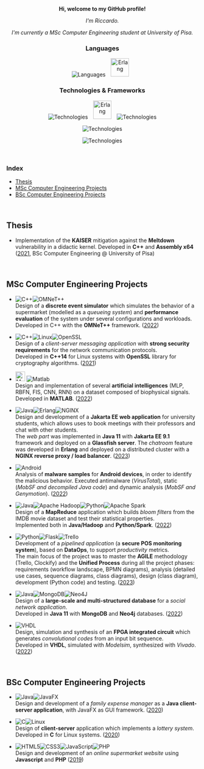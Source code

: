 <div align="center">

**Hi, welcome to my GitHub profile!**

*I'm Riccardo.*

*I'm currently a MSc Computer Engineering student at University of Pisa.*

</div>

<div align="center">

### Languages

![Languages](https://skillicons.dev/icons?i=rust,c,cpp,java,kotlin,python)
<span style="margin: 0px 10px"><img height="48" src="https://user-images.githubusercontent.com/25181517/192158301-566962f5-62fd-461b-a4f0-ce1f1030bd98.png" alt="Erlang" title="Erlang"/></span>


### Technologies & Frameworks

![Technologies](https://skillicons.dev/icons?i=linux,git&theme=light)
  <span style="margin: 0px 10px"><img height="48" src="https://user-images.githubusercontent.com/25181517/117269608-b7dcfb80-ae58-11eb-8e66-6cc8753553f0.png" alt="Erlang" title="Erlang"/></span>
  ![Technologies](https://skillicons.dev/icons?i=matlab,latex,md&theme=light)

![Technologies](https://skillicons.dev/icons?i=docker,kubernetes,rabbitmq,nginx,flask)

![Technologies](https://skillicons.dev/icons?i=mysql,mongodb)

</div>

<br>

### Index

- [Thesis](#thesis)
- [MSc Computer Engineering Projects](#msc-computer-engineering-projects)
- [BSc Computer Engineering Projects](#bsc-computer-engineering-projects)

<br>


## Thesis

- Implementation of the **KAISER** mitigation against the **Meltdown** vulnerability in a didactic kernel. Developed in **C++** and **Assembly x64** ([2021](https://github.com/RiccardoSagramoni/Tesi-Triennale), BSc Computer Engineering @ University of Pisa)

<br>

## MSc Computer Engineering Projects

- ![C++](https://img.shields.io/badge/C++-%2300599C.svg?style=for-the-badge&logo=c%2B%2B&logoColor=white)![OMNeT++](https://img.shields.io/badge/OMNeT++-002244.svg?style=for-the-badge)<br>
Design of a **discrete event simulator** which simulates the behavior of a supermarket (modelled as a *queueing system*) and **performance evaluation** of the system under several configurations and workloads. <br>
Developed in C++ with the **OMNeT++** framework. ([2022](https://github.com/RiccardoSagramoni/performance-evaluation-supermarket))

- ![C++](https://img.shields.io/badge/C++-%2300599C.svg?style=for-the-badge&logo=c%2B%2B&logoColor=white)![Linux](https://img.shields.io/badge/Linux-FCC624?style=for-the-badge&logo=linux&logoColor=white&&color=darkred)![OpenSSL](https://img.shields.io/badge/OpenSSL-721412.svg?style=for-the-badge)<br>
Design of a *client-server messaging application* with **strong security requirements** for the network communication protocols. <br>
Developed in **C++14** for Linux systems with **OpenSSL** library for cryptography algorithms. ([2021](https://github.com/RiccardoSagramoni/messaging-cybersecurity-project))

- <img src="https://upload.wikimedia.org/wikipedia/commons/thumb/2/21/Matlab_Logo.png/667px-Matlab_Logo.png" alt="MATLAB" height="25px"/> ![Matlab](https://img.shields.io/badge/MATLAB-fc6603?&logoColor=white&style=for-the-badge)<br>
Design and implementation of several **artificial intelligences** (MLP, RBFN, FIS, CNN, RNN) on a dataset composed of biophysical signals. <br>
Developed in **MATLAB**. ([2022](https://github.com/RiccardoSagramoni/intelligent-systems-project))

- ![Java](https://img.shields.io/badge/Java-%23ED8B00.svg?style=for-the-badge&logo=openjdk&logoColor=white)![Erlang](https://img.shields.io/badge/-Erlang-A90533?logo=erlang&logoColor=white&style=for-the-badge)![NGINX](https://img.shields.io/badge/NGINX-%23009639.svg?style=for-the-badge&logo=nginx&logoColor=white) <br>
Design and development of a **Jakarta EE web application** for university students, which allows uses to book meetings with their professors and chat with other students. <br>
The *web part* was implemented in **Java 11** with **Jakarta EE 9.1** framework and deployed on a **Glassfish server**. The *chatroom* feature was developed in **Erlang** and deployed on a distributed cluster with a **NGINX reverse proxy / load balancer**. ([2023](https://github.com/RiccardoSagramoni/distributed-student-platform))

- ![Android](https://img.shields.io/badge/Android-3DDC84?style=for-the-badge&logo=android&logoColor=white&&color=darkgreen) <br>
Analysis of **malware samples** for **Android devices**, in order to identify the malicious behavior. Executed antimalware (*VirusTotal*), static (*MobSF and decompiled Java code*) and dynamic analysis (*MobSF and Genymotion*). ([2022](https://github.com/RiccardoSagramoni/malware-analysis))

- ![Java](https://img.shields.io/badge/Java-%23ED8B00.svg?style=for-the-badge&logo=openjdk&logoColor=white)![Apache Hadoop](https://img.shields.io/badge/Apache%20Hadoop-66CCFF?style=for-the-badge&logo=apachehadoop&logoColor=black)![Python](https://img.shields.io/badge/Python-3670A0?style=for-the-badge&logo=python&logoColor=ffdd54)![Apache Spark](https://img.shields.io/badge/Apache%20Spark-FDEE21?style=for-the-badge&logo=apachespark&logoColor=black) <br>
Design of a **MapReduce** application which builds *bloom filters* from the IMDB movie dataset and test their statistical properties. <br>
Implemented both in **Java/Hadoop** and **Python/Spark**. ([2022](https://github.com/RiccardoSagramoni/map-reduce-bloom-filter))

- ![Python](https://img.shields.io/badge/Python-3670A0?style=for-the-badge&logo=python&logoColor=ffdd54)![Flask](https://img.shields.io/badge/Flask-%23000.svg?style=for-the-badge&logo=flask&logoColor=white)![Trello](https://img.shields.io/badge/Trello-%23026AA7.svg?style=for-the-badge&logo=Trello&logoColor=white) <br>
Development of a *pipelined application* (a **secure POS monitoring system**), based on **DataOps**, to support *productivity* metrics. <br>
The main focus of the project was to master the **AGILE** methodology (Trello, Clockify) and the **Unified Process** during all the project phases: requirements (workflow landscape, BPMN diagrams), analysis (detailed use cases, sequence diagrams, class diagrams), design (class diagram), development (Python code) and testing. ([2023](https://github.com/RiccardoSagramoni/secure-pos-agile))

- ![Java](https://img.shields.io/badge/Java-%23ED8B00.svg?style=for-the-badge&logo=openjdk&logoColor=white)![MongoDB](https://img.shields.io/badge/MongoDB-%234ea94b.svg?style=for-the-badge&logo=mongodb&logoColor=white)![Neo4J](https://img.shields.io/badge/Neo4j-008CC1?style=for-the-badge&logo=neo4j&logoColor=white) <br>
Design of a **large-scale and multi-structured database** for a *social network application*. <br>
Developed in **Java 11** with **MongoDB** and **Neo4j** databases. ([2022](https://github.com/RiccardoSagramoni/gameflows-social-network))

- ![VHDL](https://img.shields.io/badge/VHDL-E10600.svg?style=for-the-badge) <br>
Design, simulation and synthesis of an **FPGA integrated circuit** which generates *convolutional codes* from an input bit sequence. <br>
Developed in **VHDL**, simulated with *Modelsim*, synthesized with *Vivado*. ([2022](https://github.com/RiccardoSagramoni/convolutional-code-generator))


<br>

## BSc Computer Engineering Projects

- ![Java](https://img.shields.io/badge/Java-%23ED8B00.svg?style=for-the-badge&logo=openjdk&logoColor=white)![JavaFX](https://img.shields.io/badge/JavaFX-grey.svg?style=for-the-badge) <br>
Design and development of a *family expense manager* as a **Java client-server application**, with JavaFX as GUI framework. ([2020](https://github.com/RiccardoSagramoni/Gestore-Spese))

- ![C](https://img.shields.io/badge/C-%2300599C.svg?style=for-the-badge&logo=c&logoColor=white)![Linux](https://img.shields.io/badge/Linux-FCC624?style=for-the-badge&logo=linux&logoColor=white&&color=darkred) <br>
Design of **client-server** application which implements a *lottery system*. Developed in **C** for Linux systems. ([2020](https://github.com/RiccardoSagramoni/Lotto))

- ![HTML5](https://img.shields.io/badge/html5-%23E34F26.svg?style=for-the-badge&logo=html5&logoColor=white)![CSS3](https://img.shields.io/badge/css3-%231572B6.svg?style=for-the-badge&logo=css3&logoColor=white)![JavaScript](https://img.shields.io/badge/Javascript-%23323330.svg?style=for-the-badge&logo=javascript&logoColor=%23F7DF1E)![PHP](https://img.shields.io/badge/PHP-%23777BB4.svg?style=for-the-badge&logo=php&logoColor=white) <br>
Design and development of an *online supermarket website* using **Javascript** and **PHP** ([2019](https://github.com/RiccardoSagramoni/UniMarket))
